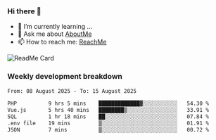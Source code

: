 ### Hi there 👋

- 🌱 I’m currently learning ...
- 💬 Ask me about [AboutMe](https://www.itzcy.com/about)
- 📫 How to reach me: [ReachMe](https://www.itzcy.com/about)

![ReadMe Card](https://github-readme-stats-ten-gilt.vercel.app/api?username=SuperChenYun&show_icons=true&title_color=fff&icon_color=79ff97&text_color=9f9f9f&bg_color=151515&hide_border=true)

### Weekly development breakdown
<!--START_SECTION:waka-->

```txt
From: 08 August 2025 - To: 15 August 2025

PHP          9 hrs 5 mins    █████████████▓░░░░░░░░░░░   54.30 %
Vue.js       5 hrs 40 mins   ████████▒░░░░░░░░░░░░░░░░   33.91 %
SQL          1 hr 18 mins    ██░░░░░░░░░░░░░░░░░░░░░░░   07.84 %
.env file    19 mins         ▒░░░░░░░░░░░░░░░░░░░░░░░░   01.91 %
JSON         7 mins          ▒░░░░░░░░░░░░░░░░░░░░░░░░   00.72 %
```

<!--END_SECTION:waka-->
